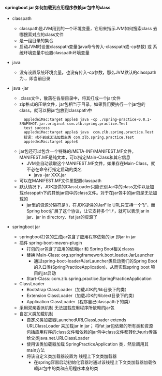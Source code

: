 

#### springboot jar 如何加载到应用程序依赖jar包中的class
- classpath
    - classpath是JVM用到的一个环境变量，它用来指示JVM如何搜索class 去哪搜索对应的class文件
    - 是一组目录的集合
    - 启动JVM时设置classpath变量(java命令传入-classpath或-cp参数) 或 系统环境变量中设置classpath环境变量
- java  
    - 没有设置系统环境变量，也没有传入-cp参数，那么JVM默认的classpath为.，即当前目录
- java -jar 
    - .class文件，散落在各层目录中，将其打成一个jar文件
    - zip格式的压缩文件，jar包相当于目录。如果我们要执行一个jar包的class，就可以把jar包放到classpath中
        ```
          appledeiMac:target apple$ java -cp ./spring-practice-0.0.1-SNAPSHOT.jar.original com.zlb.spring.practice.Test
          test success
          appledeiMac:target apple$ java  com.zlb.spring.practice.Test
          错误: 找不到或无法加载主类 com.zlb.spring.practice.Test
          appledeiMac:target apple$ 
        ```
    - jar包还可以包含一个特殊的/META-INF/MANIFEST.MF文件，MANIFEST.MF是纯文本，可以指定Main-Class和其它信息
        - JVM会自动读取这个MANIFEST.MF文件，如果存在Main-Class，就不必在命令行指定启动的类名
            - java -jar XXX.jar
    - 可以在MANIFEST.MF文件里配置classpath
    - 默认情况下，JDK提供的ClassLoader只能识别Jar中的class文件以及加载classpath下的其他jar包中的class文件。对于在jar包中的jar包是无法加载的
        - jar里的资源分隔符是!/，在JDK提供的JarFile URL只支持一个’!/‘，而Spring boot扩展了这个协议，让它支持多个’!/‘，就可以表示jar in jar、jar in directory、fat jar的资源了

- springboot jar
    - springboot打包的生成jar包含了应用程序依赖的jar 即jar in jar
    - 插件 spring-boot-maven-plugin
        - 打包的jar包含了应用的依赖jar 和 Spring Boot相关classs
        - 替换 Main-Class: org.springframework.boot.loader.JarLauncher
            - 通过spring-boot-loader#JarLauncher类启动我们的Spring Boot的入口类(SpringPracticeApplication)，从而实现spring boot 项目的jar启动
        - Start-Class: com.zlb.spring.practice.SpringPracticeApplication
    - ClassLoader
        - Bootstrap ClassLoader（加载JDK的/lib目录下的类）
        - Extension ClassLoader（加载JDK的/lib/ext目录下的类）
        - Application ClassLoader（程序自己classpath下的类）
    - 采用双亲委派机制 无法加载应用程序所依赖的jar包
    - 自定义类加载机制
        - 自定义类加载器LaunchedURLClassLoader extends URLClassLoader 来加载jar in jar； 将fat jar包依赖的所有类和资源 包括应用程序的class文件和依赖的jar包中class文件都转化为urls传递给父类java.net.URLClassLoader
        - 使用该类加载器加载 SpringPracticeApplication 类，然后调用其main方法
        - 将该自定义类加载器设置为 线程上下文类加载器 
             - 在spring容器启动初始化容器时通过该线程上下文类加载器加载依赖jar包中的类和应用程序本身的类